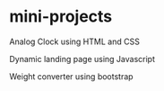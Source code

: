 # mini-projects

Analog Clock using HTML and CSS 

Dynamic landing page using Javascript

Weight converter using bootstrap 
